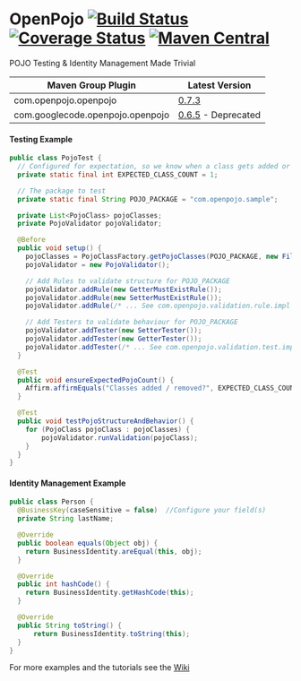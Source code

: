 # OpenPojo [![Build Status](https://travis-ci.org/oshoukry/openpojo.svg?branch=master)](https://travis-ci.org/oshoukry/openpojo) [![Coverage Status](https://coveralls.io/repos/oshoukry/openpojo/badge.svg?branch=master)](https://coveralls.io/r/oshoukry/openpojo?branch=master) [![Maven Central](https://maven-badges.herokuapp.com/maven-central/com.openpojo/openpojo/badge.svg?style=flat)](http://search.maven.org/#search|ga|1|g%3Acom.openpojo)
POJO Testing &amp; Identity Management Made Trivial 

Maven Group Plugin | Latest Version
------------------ | ---------------
com.openpojo.openpojo | [0.7.3](https://github.com/oshoukry/openpojo/releases/tag/openpojo-0.7.3)
com.googlecode.openpojo.openpojo | [0.6.5](https://code.google.com/p/openpojo/wiki/Old) - Deprecated

#### Testing Example
```java
public class PojoTest {
  // Configured for expectation, so we know when a class gets added or removed.
  private static final int EXPECTED_CLASS_COUNT = 1;

  // The package to test
  private static final String POJO_PACKAGE = "com.openpojo.sample";

  private List<PojoClass> pojoClasses;
  private PojoValidator pojoValidator;

  @Before
  public void setup() {
    pojoClasses = PojoClassFactory.getPojoClasses(POJO_PACKAGE, new FilterPackageInfo());
    pojoValidator = new PojoValidator();

    // Add Rules to validate structure for POJO_PACKAGE
    pojoValidator.addRule(new GetterMustExistRule());
    pojoValidator.addRule(new SetterMustExistRule());
    pojoValidator.addRule(/* ... See com.openpojo.validation.rule.impl for more ...*/);

    // Add Testers to validate behaviour for POJO_PACKAGE
    pojoValidator.addTester(new SetterTester());
    pojoValidator.addTester(new GetterTester());
    pojoValidator.addTester(/* ... See com.openpojo.validation.test.impl for more ...*/);
  }

  @Test
  public void ensureExpectedPojoCount() {
    Affirm.affirmEquals("Classes added / removed?", EXPECTED_CLASS_COUNT, pojoClasses.size());
  }

  @Test
  public void testPojoStructureAndBehavior() {
    for (PojoClass pojoClass : pojoClasses) {
        pojoValidator.runValidation(pojoClass);
    }
  }
}
```

#### Identity Management Example
```java
public class Person {
  @BusinessKey(caseSensitive = false)  //Configure your field(s)
  private String lastName;

  @Override
  public boolean equals(Object obj) {
    return BusinessIdentity.areEqual(this, obj);
  }

  @Override
  public int hashCode() {
    return BusinessIdentity.getHashCode(this);
  }

  @Override
  public String toString() {
      return BusinessIdentity.toString(this);
  }
}
```

For more examples and the tutorials see the [Wiki](https://github.com/oshoukry/openpojo/wiki)
